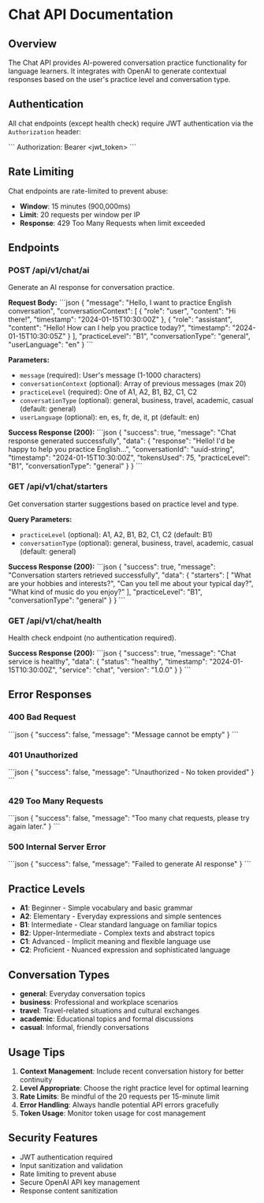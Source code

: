 # Chat API Documentation

## Overview

The Chat API provides AI-powered conversation practice functionality for language learners. It integrates with OpenAI to generate contextual responses based on the user's practice level and conversation type.

## Authentication

All chat endpoints (except health check) require JWT authentication via the `Authorization` header:

\`\`\`
Authorization: Bearer <jwt_token>
\`\`\`

## Rate Limiting

Chat endpoints are rate-limited to prevent abuse:
- **Window**: 15 minutes (900,000ms)
- **Limit**: 20 requests per window per IP
- **Response**: 429 Too Many Requests when limit exceeded

## Endpoints

### POST /api/v1/chat/ai

Generate an AI response for conversation practice.

**Request Body:**
\`\`\`json
{
  "message": "Hello, I want to practice English conversation",
  "conversationContext": [
    {
      "role": "user",
      "content": "Hi there!",
      "timestamp": "2024-01-15T10:30:00Z"
    },
    {
      "role": "assistant", 
      "content": "Hello! How can I help you practice today?",
      "timestamp": "2024-01-15T10:30:05Z"
    }
  ],
  "practiceLevel": "B1",
  "conversationType": "general",
  "userLanguage": "en"
}
\`\`\`

**Parameters:**
- `message` (required): User's message (1-1000 characters)
- `conversationContext` (optional): Array of previous messages (max 20)
- `practiceLevel` (required): One of A1, A2, B1, B2, C1, C2
- `conversationType` (optional): general, business, travel, academic, casual (default: general)
- `userLanguage` (optional): en, es, fr, de, it, pt (default: en)

**Success Response (200):**
\`\`\`json
{
  "success": true,
  "message": "Chat response generated successfully",
  "data": {
    "response": "Hello! I'd be happy to help you practice English...",
    "conversationId": "uuid-string",
    "timestamp": "2024-01-15T10:30:00Z",
    "tokensUsed": 75,
    "practiceLevel": "B1",
    "conversationType": "general"
  }
}
\`\`\`

### GET /api/v1/chat/starters

Get conversation starter suggestions based on practice level and type.

**Query Parameters:**
- `practiceLevel` (optional): A1, A2, B1, B2, C1, C2 (default: B1)
- `conversationType` (optional): general, business, travel, academic, casual (default: general)

**Success Response (200):**
\`\`\`json
{
  "success": true,
  "message": "Conversation starters retrieved successfully",
  "data": {
    "starters": [
      "What are your hobbies and interests?",
      "Can you tell me about your typical day?",
      "What kind of music do you enjoy?"
    ],
    "practiceLevel": "B1",
    "conversationType": "general"
  }
}
\`\`\`

### GET /api/v1/chat/health

Health check endpoint (no authentication required).

**Success Response (200):**
\`\`\`json
{
  "success": true,
  "message": "Chat service is healthy",
  "data": {
    "status": "healthy",
    "timestamp": "2024-01-15T10:30:00Z",
    "service": "chat",
    "version": "1.0.0"
  }
}
\`\`\`

## Error Responses

### 400 Bad Request
\`\`\`json
{
  "success": false,
  "message": "Message cannot be empty"
}
\`\`\`

### 401 Unauthorized
\`\`\`json
{
  "success": false,
  "message": "Unauthorized - No token provided"
}
\`\`\`

### 429 Too Many Requests
\`\`\`json
{
  "success": false,
  "message": "Too many chat requests, please try again later."
}
\`\`\`

### 500 Internal Server Error
\`\`\`json
{
  "success": false,
  "message": "Failed to generate AI response"
}
\`\`\`

## Practice Levels

- **A1**: Beginner - Simple vocabulary and basic grammar
- **A2**: Elementary - Everyday expressions and simple sentences  
- **B1**: Intermediate - Clear standard language on familiar topics
- **B2**: Upper-Intermediate - Complex texts and abstract topics
- **C1**: Advanced - Implicit meaning and flexible language use
- **C2**: Proficient - Nuanced expression and sophisticated language

## Conversation Types

- **general**: Everyday conversation topics
- **business**: Professional and workplace scenarios
- **travel**: Travel-related situations and cultural exchanges
- **academic**: Educational topics and formal discussions
- **casual**: Informal, friendly conversations

## Usage Tips

1. **Context Management**: Include recent conversation history for better continuity
2. **Level Appropriate**: Choose the right practice level for optimal learning
3. **Rate Limits**: Be mindful of the 20 requests per 15-minute limit
4. **Error Handling**: Always handle potential API errors gracefully
5. **Token Usage**: Monitor token usage for cost management

## Security Features

- JWT authentication required
- Input sanitization and validation
- Rate limiting to prevent abuse
- Secure OpenAI API key management
- Response content sanitization
